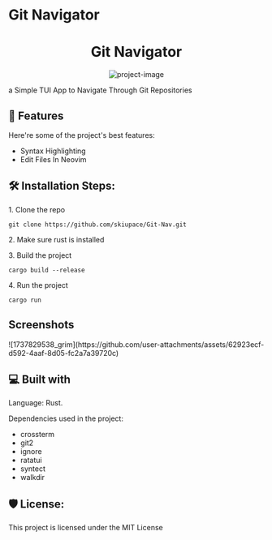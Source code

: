# Git Navigator

<h1 align="center" id="title">Git Navigator</h1>

<p align="center"><img src="https://socialify.git.ci/skiupace/Git-Nav/image?description=1&amp;font=Jost&amp;forks=1&amp;issues=1&amp;language=1&amp;name=1&amp;owner=1&amp;pattern=Charlie+Brown&amp;stargazers=1&amp;theme=Dark" alt="project-image"></p>

<p id="description">a Simple TUI App to Navigate Through Git Repositories</p>

  
  
<h2>🧐 Features</h2>

Here're some of the project's best features:

*   Syntax Highlighting
*   Edit Files In Neovim

<h2>🛠️ Installation Steps:</h2>

<p>1. Clone the repo</p>

```
git clone https://github.com/skiupace/Git-Nav.git
```

<p>2. Make sure rust is installed</p>

<p>3. Build the project</p>

```
cargo build --release
```

<p>4. Run the project</p>

```
cargo run
```


<h2>Screenshots</h2>
![1737829538_grim](https://github.com/user-attachments/assets/62923ecf-d592-4aaf-8d05-fc2a7a39720c)

  
<h2>💻 Built with</h2>
<p>Language: Rust.</p>

Dependencies used in the project:

*   crossterm
*   git2
*   ignore
*   ratatui
*   syntect
*   walkdir

<h2>🛡️ License:</h2>

This project is licensed under the MIT License
